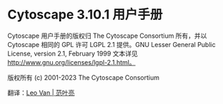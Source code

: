 # Cytoscape 3.10.1 用户手册

Cytoscape 用户手册的版权归 The Cytoscape Consortium 所有，并以 Cytoscape 相同的 GPL 许可 LGPL 2.1 提供。GNU Lesser General Public License, version 2.1, February 1999 文本详见 http://www.gnu.org/licenses/lgpl-2.1.html。

版权所有 (c) 2001-2023 The Cytoscape Consortium

翻译：[Leo Van | 范叶亮](https://leovan.me)

